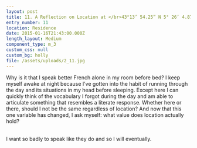 ```yaml
---
layout: post
title: 11. A Reflection on Location at </br>43°13’ 54.25” N 5° 26’ 4.87”
entry_number: 11
location: Residence
date: 2015-01-16T21:43:00.000Z
length_layout: Medium
component_type: m_3
custom_css: null
custom_bg: holly
file: /assets/uploads/2_11.jpg
---
```

Why is it that I speak better French alone in my room before bed? I keep myself awake at night because I’ve gotten into the habit of running through the day and its situations in my head before sleeping. Except here I can quickly think of the vocabulary I forgot during the day and am able to articulate something that resembles a literate response. Whether here or there, should I not be the same regardless of location? And now that this one variable has changed, I ask myself: what value does location actually hold? 

\
I want so badly to speak like they do and so I will eventually.
